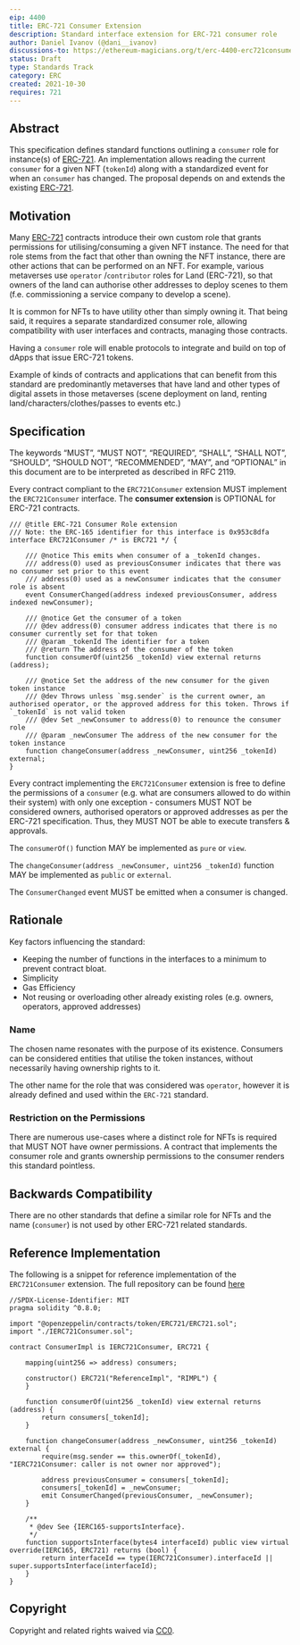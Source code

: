 ```yaml
---
eip: 4400
title: ERC-721 Consumer Extension
description: Standard interface extension for ERC-721 consumer role  
author: Daniel Ivanov (@dani__ivanov)
discussions-to: https://ethereum-magicians.org/t/erc-4400-erc721consumer-extension/7371
status: Draft
type: Standards Track
category: ERC
created: 2021-10-30
requires: 721
---
```


## Abstract

This specification defines standard functions outlining a `consumer` role for instance(s)
of [ERC-721](./eip-721.md). An implementation allows reading the current `consumer` for a
given NFT (`tokenId`) along with a standardized event for when an `consumer` has changed. The proposal depends on and
extends the existing [ERC-721](https://eips.ethereum.org/EIPS/eip-721).

## Motivation

Many [ERC-721](https://eips.ethereum.org/EIPS/eip-721) contracts introduce their own custom role that grants permissions
for utilising/consuming a given NFT instance. The need for that role stems from the fact that other than owning the NFT
instance, there are other actions that can be performed on an NFT. For example, various metaverses use `operator`
/`contributor`
roles for Land (ERC-721), so that owners of the land can authorise other addresses to deploy scenes to them (f.e.
commissioning a service company to develop a scene).

It is common for NFTs to have utility other than simply owning it. That being said, it requires a separate standardized
consumer role, allowing compatibility with user interfaces and contracts, managing those contracts.

Having a `consumer` role will enable protocols to integrate and build on top of dApps that issue ERC-721 tokens.

Example of kinds of contracts and applications that can benefit from this standard are predominantly metaverses that
have land and other types of digital assets in those metaverses (scene deployment on land, renting
land/characters/clothes/passes to events etc.)

## Specification

The keywords “MUST”, “MUST NOT”, “REQUIRED”, “SHALL”, “SHALL NOT”, “SHOULD”, “SHOULD NOT”, “RECOMMENDED”, “MAY”, and
“OPTIONAL” in this document are to be interpreted as described in RFC 2119.

Every contract compliant to the `ERC721Consumer` extension MUST implement the `ERC721Consumer` interface. The **consumer extension** is OPTIONAL for ERC-721 contracts.

```solidity
/// @title ERC-721 Consumer Role extension
/// Note: the ERC-165 identifier for this interface is 0x953c8dfa
interface ERC721Consumer /* is ERC721 */ {

    /// @notice This emits when consumer of a _tokenId changes.
    /// address(0) used as previousConsumer indicates that there was no consumer set prior to this event
    /// address(0) used as a newConsumer indicates that the consumer role is absent  
    event ConsumerChanged(address indexed previousConsumer, address indexed newConsumer);

    /// @notice Get the consumer of a token
    /// @dev address(0) consumer address indicates that there is no consumer currently set for that token
    /// @param _tokenId The identifier for a token
    /// @return The address of the consumer of the token
    function consumerOf(uint256 _tokenId) view external returns (address);

    /// @notice Set the address of the new consumer for the given token instance
    /// @dev Throws unless `msg.sender` is the current owner, an authorised operator, or the approved address for this token. Throws if `_tokenId` is not valid token
    /// @dev Set _newConsumer to address(0) to renounce the consumer role
    /// @param _newConsumer The address of the new consumer for the token instance
    function changeConsumer(address _newConsumer, uint256 _tokenId) external;
}
```

Every contract implementing the `ERC721Consumer` extension is free to define the permissions of a `consumer` (e.g. what
are consumers allowed to do within their system) with only one exception - consumers MUST NOT be considered owners,
authorised operators or approved addresses as per the ERC-721 specification. Thus, they MUST NOT be able to execute
transfers & approvals.

The `consumerOf()` function MAY be implemented as `pure` or `view`.

The `changeConsumer(address _newConsumer, uint256 _tokenId)` function MAY be implemented as `public` or `external`.

The `ConsumerChanged` event MUST be emitted when a consumer is changed.

## Rationale

Key factors influencing the standard:

- Keeping the number of functions in the interfaces to a minimum to prevent contract bloat.
- Simplicity
- Gas Efficiency
- Not reusing or overloading other already existing roles (e.g. owners, operators, approved addresses)

### Name

The chosen name resonates with the purpose of its existence. Consumers can be considered entities that utilise the token
instances, without necessarily having ownership rights to it.

The other name for the role that was considered was `operator`, however it is already defined and used within
the `ERC-721` standard.

### Restriction on the Permissions

There are numerous use-cases where a distinct role for NFTs is required that MUST NOT have owner permissions. A contract
that implements the consumer role and grants ownership permissions to the consumer renders this standard pointless.

## Backwards Compatibility

There are no other standards that define a similar role for NFTs and the name (`consumer`) is not used by other ERC-721
related standards.

## Reference Implementation

The following is a snippet for reference implementation of the `ERC721Consumer` extension. The full repository can be
found [here](https://github.com/Daniel-K-Ivanov/eip-721-consumer-extension)

```solidity
//SPDX-License-Identifier: MIT
pragma solidity ^0.8.0;

import "@openzeppelin/contracts/token/ERC721/ERC721.sol";
import "./IERC721Consumer.sol";

contract ConsumerImpl is IERC721Consumer, ERC721 {

    mapping(uint256 => address) consumers;

    constructor() ERC721("ReferenceImpl", "RIMPL") {
    }

    function consumerOf(uint256 _tokenId) view external returns (address) {
        return consumers[_tokenId];
    }

    function changeConsumer(address _newConsumer, uint256 _tokenId) external {
        require(msg.sender == this.ownerOf(_tokenId), "IERC721Consumer: caller is not owner nor approved");

        address previousConsumer = consumers[_tokenId];
        consumers[_tokenId] = _newConsumer;
        emit ConsumerChanged(previousConsumer, _newConsumer);
    }

    /**
     * @dev See {IERC165-supportsInterface}.
     */
    function supportsInterface(bytes4 interfaceId) public view virtual override(IERC165, ERC721) returns (bool) {
        return interfaceId == type(IERC721Consumer).interfaceId || super.supportsInterface(interfaceId);
    }
}
```

## Copyright

Copyright and related rights waived via [CC0](https://creativecommons.org/publicdomain/zero/1.0/).